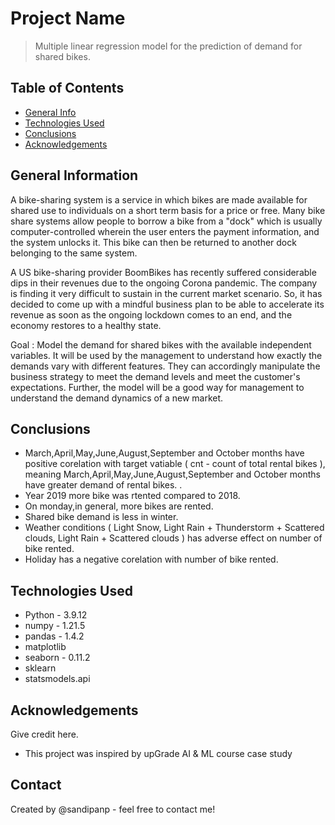 # Project Name
> Multiple linear regression model for the prediction of demand for shared bikes.


## Table of Contents
* [General Info](#general-information)
* [Technologies Used](#technologies-used)
* [Conclusions](#conclusions)
* [Acknowledgements](#acknowledgements)

<!-- You can include any other section that is pertinent to your problem -->

## General Information
A bike-sharing system is a service in which bikes are made available for shared use to individuals on a short term basis for a price or free. Many bike share systems allow people to borrow a bike from a "dock" which is usually computer-controlled wherein the user enters the payment information, and the system unlocks it. This bike can then be returned to another dock belonging to the same system.

A US bike-sharing provider BoomBikes has recently suffered considerable dips in their revenues due to the ongoing Corona pandemic. The company is finding it very difficult to sustain in the current market scenario. So, it has decided to come up with a mindful business plan to be able to accelerate its revenue as soon as the ongoing lockdown comes to an end, and the economy restores to a healthy state. 

Goal : Model the demand for shared bikes with the available independent variables. It will be used by the management to understand how exactly the demands vary with different features. They can accordingly manipulate the business strategy to meet the demand levels and meet the customer's expectations. Further, the model will be a good way for management to understand the demand dynamics of a new market. 

<!-- You don't have to answer all the questions - just the ones relevant to your project. -->

## Conclusions
- March,April,May,June,August,September and October months have positive corelation with target vatiable ( cnt - count of total rental bikes ), meaning March,April,May,June,August,September and October months have greater demand of rental bikes. .
- Year 2019 more bike was rtented compared to 2018.
- On monday,in general, more bikes are rented.
- Shared bike demand is less in winter.
- Weather conditions ( Light Snow, Light Rain + Thunderstorm + Scattered clouds, Light Rain + Scattered clouds ) has adverse effect on number of bike rented.
- Holiday has a negative corelation with number of bike rented.

<!-- You don't have to answer all the questions - just the ones relevant to your project. -->


## Technologies Used
- Python - 3.9.12
- numpy - 1.21.5
- pandas - 1.4.2
- matplotlib
- seaborn - 0.11.2
- sklearn
- statsmodels.api

<!-- As the libraries versions keep on changing, it is recommended to mention the version of library used in this project -->

## Acknowledgements
Give credit here.
- This project was inspired by upGrade AI & ML course case study


## Contact
Created by @sandipanp - feel free to contact me!


<!-- Optional -->
<!-- ## License -->
<!-- This project is open source and available under the [... License](). -->

<!-- You don't have to include all sections - just the one's relevant to your project -->
